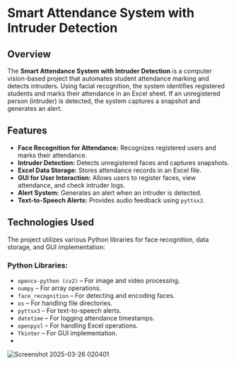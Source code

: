 # Smart Attendance System with Intruder Detection

## Overview
The **Smart Attendance System with Intruder Detection** is a computer vision-based project that automates student attendance marking and detects intruders. Using facial recognition, the system identifies registered students and marks their attendance in an Excel sheet. If an unregistered person (intruder) is detected, the system captures a snapshot and generates an alert.

## Features
- **Face Recognition for Attendance:** Recognizes registered users and marks their attendance.
- **Intruder Detection:** Detects unregistered faces and captures snapshots.
- **Excel Data Storage:** Stores attendance records in an Excel file.
- **GUI for User Interaction:** Allows users to register faces, view attendance, and check intruder logs.
- **Alert System:** Generates an alert when an intruder is detected.
- **Text-to-Speech Alerts:** Provides audio feedback using `pyttsx3`.

## Technologies Used
The project utilizes various Python libraries for face recognition, data storage, and GUI implementation:

### **Python Libraries:**
- `opencv-python (cv2)` – For image and video processing.
- `numpy` – For array operations.
- `face_recognition` – For detecting and encoding faces.
- `os` – For handling file directories.
- `pyttsx3` – For text-to-speech alerts.
- `datetime` – For logging attendance timestamps.
- `openpyxl` – For handling Excel operations.
- `Tkinter` – For GUI implementation.
- 
![Screenshot 2025-03-26 020401](https://github.com/user-attachments/assets/9ad06fe9-5d80-45cc-83d4-88d554fbb80c)
